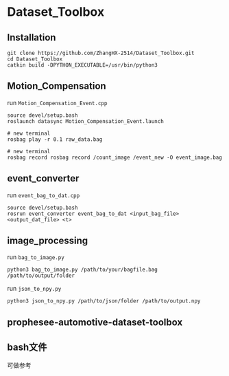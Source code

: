 # Dataset_Toolbox

## Installation

```
git clone https://github.com/ZhangHX-2514/Dataset_Toolbox.git
cd Dataset_Toolbox 
catkin build -DPYTHON_EXECUTABLE=/usr/bin/python3
```
## Motion_Compensation

run `Motion_Compensation_Event.cpp`
```
source devel/setup.bash
roslaunch datasync Motion_Compensation_Event.launch

# new terminal
rosbag play -r 0.1 raw_data.bag 

# new terminal
rosbag record rosbag record /count_image /event_new -O event_image.bag
```

## event_converter

run `event_bag_to_dat.cpp`
```
source devel/setup.bash
rosrun event_converter event_bag_to_dat <input_bag_file> <output_dat_file> <t>
```

## image_processing

run `bag_to_image.py`

```
python3 bag_to_image.py /path/to/your/bagfile.bag /path/to/output/folder
```

run `json_to_npy.py`

```
python3 json_to_npy.py /path/to/json/folder /path/to/output.npy
```

## prophesee-automotive-dataset-toolbox


## bash文件
可做参考





